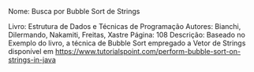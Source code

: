 
Nome:
Busca por Bubble Sort de Strings

Livro:
Estrutura de Dados e Técnicas de Programação
Autores:
Bianchi, Dilermando, Nakamiti, Freitas, Xastre
Página:
108
Descrição:
Baseado no Exemplo do livro, a técnica de Bubble 
Sort  empregado a Vetor de Strings disponível em 
https://www.tutorialspoint.com/perform-bubble-sort-on-strings-in-java
